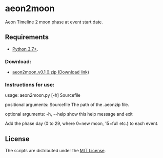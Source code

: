 # aeon2moon

Aeon Timeline 2 moon phase at event start date.

## Requirements

- [Python 3.7+](https://www.python.org). 

### Download:

- [aeon2moon_v0.1.0.zip (Download link)](https://raw.githubusercontent.com/peter88213/paeon/main/aeon2moon/dist/aeon2moon_v0.1.0.zip)

### Instructions for use:

usage: aeon2moon.py [-h] Sourcefile

positional arguments:
  Sourcefile  The path of the .aeonzip file.

optional arguments:
  -h, --help  show this help message and exit
  
Add the phase day (0 to 29, where 0=new moon, 15=full etc.) to each event.

## License

The scripts are distributed under the [MIT License](http://www.opensource.org/licenses/mit-license.php).